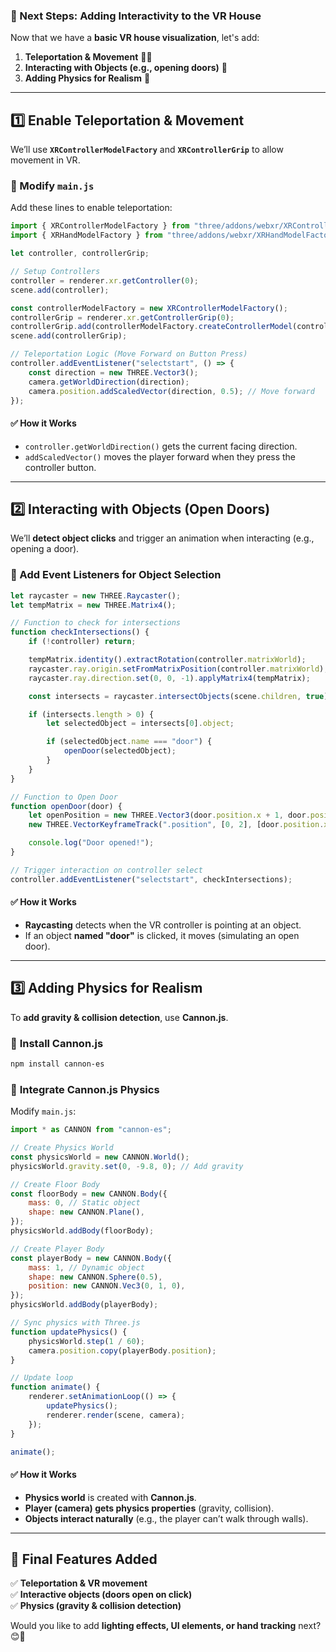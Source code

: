 ### **🚀 Next Steps: Adding Interactivity to the VR House**
Now that we have a **basic VR house visualization**, let's add:  
1. **Teleportation & Movement** 🚶‍♂️  
2. **Interacting with Objects (e.g., opening doors)** 🚪  
3. **Adding Physics for Realism** 🔄  

---

## **1️⃣ Enable Teleportation & Movement**
We’ll use **`XRControllerModelFactory`** and **`XRControllerGrip`** to allow movement in VR.

### **📌 Modify `main.js`**
Add these lines to enable teleportation:

```javascript
import { XRControllerModelFactory } from "three/addons/webxr/XRControllerModelFactory.js";
import { XRHandModelFactory } from "three/addons/webxr/XRHandModelFactory.js";

let controller, controllerGrip;

// Setup Controllers
controller = renderer.xr.getController(0);
scene.add(controller);

const controllerModelFactory = new XRControllerModelFactory();
controllerGrip = renderer.xr.getControllerGrip(0);
controllerGrip.add(controllerModelFactory.createControllerModel(controllerGrip));
scene.add(controllerGrip);

// Teleportation Logic (Move Forward on Button Press)
controller.addEventListener("selectstart", () => {
    const direction = new THREE.Vector3();
    camera.getWorldDirection(direction);
    camera.position.addScaledVector(direction, 0.5); // Move forward
});
```

#### **✅ How it Works**
- `controller.getWorldDirection()` gets the current facing direction.
- `addScaledVector()` moves the player forward when they press the controller button.

---

## **2️⃣ Interacting with Objects (Open Doors)**
We’ll **detect object clicks** and trigger an animation when interacting (e.g., opening a door).

### **📌 Add Event Listeners for Object Selection**
```javascript
let raycaster = new THREE.Raycaster();
let tempMatrix = new THREE.Matrix4();

// Function to check for intersections
function checkIntersections() {
    if (!controller) return;

    tempMatrix.identity().extractRotation(controller.matrixWorld);
    raycaster.ray.origin.setFromMatrixPosition(controller.matrixWorld);
    raycaster.ray.direction.set(0, 0, -1).applyMatrix4(tempMatrix);

    const intersects = raycaster.intersectObjects(scene.children, true);

    if (intersects.length > 0) {
        let selectedObject = intersects[0].object;

        if (selectedObject.name === "door") {
            openDoor(selectedObject);
        }
    }
}

// Function to Open Door
function openDoor(door) {
    let openPosition = new THREE.Vector3(door.position.x + 1, door.position.y, door.position.z);
    new THREE.VectorKeyframeTrack(".position", [0, 2], [door.position.x, door.position.y, door.position.z, openPosition.x, openPosition.y, openPosition.z]);

    console.log("Door opened!");
}

// Trigger interaction on controller select
controller.addEventListener("selectstart", checkIntersections);
```

#### **✅ How it Works**
- **Raycasting** detects when the VR controller is pointing at an object.
- If an object **named "door"** is clicked, it moves (simulating an open door).

---

## **3️⃣ Adding Physics for Realism**
To **add gravity & collision detection**, use **Cannon.js**.

### 📌 **Install Cannon.js**
```bash
npm install cannon-es
```

### 📌 **Integrate Cannon.js Physics**
Modify `main.js`:
```javascript
import * as CANNON from "cannon-es";

// Create Physics World
const physicsWorld = new CANNON.World();
physicsWorld.gravity.set(0, -9.8, 0); // Add gravity

// Create Floor Body
const floorBody = new CANNON.Body({
    mass: 0, // Static object
    shape: new CANNON.Plane(),
});
physicsWorld.addBody(floorBody);

// Create Player Body
const playerBody = new CANNON.Body({
    mass: 1, // Dynamic object
    shape: new CANNON.Sphere(0.5),
    position: new CANNON.Vec3(0, 1, 0),
});
physicsWorld.addBody(playerBody);

// Sync physics with Three.js
function updatePhysics() {
    physicsWorld.step(1 / 60);
    camera.position.copy(playerBody.position);
}

// Update loop
function animate() {
    renderer.setAnimationLoop(() => {
        updatePhysics();
        renderer.render(scene, camera);
    });
}

animate();
```

#### **✅ How it Works**
- **Physics world** is created with **Cannon.js**.
- **Player (camera) gets physics properties** (gravity, collision).
- **Objects interact naturally** (e.g., the player can’t walk through walls).

---

## **🚀 Final Features Added**
✅ **Teleportation & VR movement**  
✅ **Interactive objects (doors open on click)**  
✅ **Physics (gravity & collision detection)**  

Would you like to add **lighting effects, UI elements, or hand tracking** next? 😊🚀